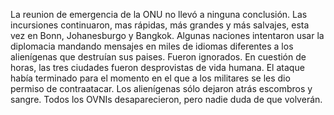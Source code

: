 La reunion de emergencia de la ONU no llevó a ninguna conclusión. Las
incursiones continuaron, mas rápidas, más grandes y más salvajes, esta
vez en Bonn, Johanesburgo y Bangkok. Algunas naciones intentaron usar la
diplomacia mandando mensajes en miles de idiomas diferentes a los
alienígenas que destruían sus paises. Fueron ignorados. En cuestión de
horas, las tres ciudades fueron desprovistas de vida humana. El ataque
había terminado para el momento en el que a los militares se les dio
permiso de contraatacar. Los alienígenas sólo dejaron atrás escombros y
sangre. Todos los OVNIs desaparecieron, pero nadie duda de que volverán.